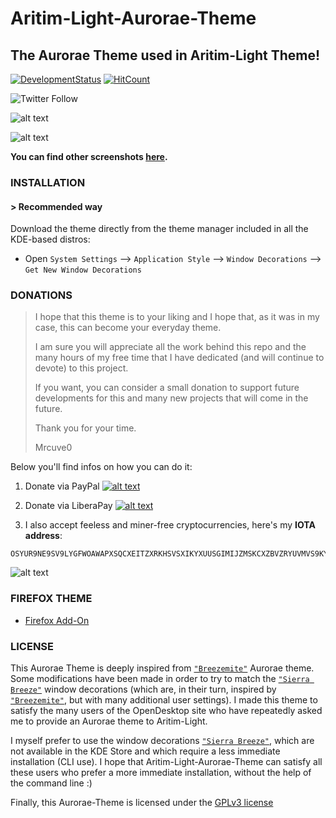 # Aritim-Light-Aurorae-Theme

## The Aurorae Theme used in Aritim-Light Theme!
[![DevelopmentStatus](https://img.shields.io/badge/Development-Ongoing-brightgreen.svg)](https://img.shields.io/badge/Development-Ongoing-brightgreen.svg)
[![HitCount](http://hits.dwyl.io/Mrcuve0/Aritim-Light-Aurorae-Theme.svg)](http://hits.dwyl.io/Mrcuve0/Aritim-Light-Aurorae-Theme)

![Twitter Follow](https://img.shields.io/twitter/follow/Mrcuve0?label=Follow%20Me%21%20%40Mrcuve0&style=social)


![alt text](https://raw.githubusercontent.com/Mrcuve0/Aritim-Light/master/screenshots/Desktop.png)

![alt text](https://raw.githubusercontent.com/Mrcuve0/Aritim-Light/master/screenshots/Busy.png)

**You can find other screenshots [here](https://www.pling.com/p/1290466/).**

### **INSTALLATION**
#### **> Recommended way**

Download the theme directly from the theme manager included in all the KDE-based distros:

* Open `System Settings` --> `Application Style` --> `Window Decorations` --> `Get New Window Decorations`

### **DONATIONS**

> I hope that this theme is to your liking and I hope that, as it was in my case, this can become your everyday theme.
>
> I am sure you will appreciate all the work behind this repo and the many hours of my free time that I have dedicated (and will continue to devote) to this project.
> 
> If you want, you can consider a small donation to support future developments for this and many new projects that will come in the future.
>
> Thank you for your time.
> 
>Mrcuve0

Below you'll find infos on how you can do it:

1. Donate via PayPal [![alt text](https://www.paypal.com/en_US/i/btn/btn_donate_LG.gif)](https://paypal.me/mrcuve0)

2. Donate via LiberaPay [![alt text](https://liberapay.com/assets/widgets/donate.svg)](https://liberapay.com/Mrcuve0/donate)

3. I also accept feeless and miner-free cryptocurrencies, here's my **IOTA address**:
```
OSYUR9NE9SV9LYGFWOAWAPXSQCXEITZXRKHSVSXIKYXUUSGIMIJZMSKCXZBVZRYUVMVS9KYNENVZVVULADJWOUUYBX
```
![alt text](https://raw.githubusercontent.com/Mrcuve0/Aritim-Light/master/QRCode.jpg)


### **FIREFOX THEME**
* [Firefox Add-On](https://addons.mozilla.org/en-US/firefox/addon/aritim-Light/)

### **LICENSE**
This Aurorae Theme is deeply inspired from [`"Breezemite"`](https://store.kde.org/p/1169286/) Aurorae theme.
Some modifications have been made in order to try to match the [`"Sierra Breeze"`](https://github.com/ishovkun/SierraBreeze) window decorations (which are, in their turn, inspired by [`"Breezemite"`](https://store.kde.org/p/1169286/), but with many additional user settings).
I made this theme to satisfy the many users of the OpenDesktop site who have repeatedly asked me to provide an Aurorae theme to Aritim-Light.

I myself prefer to use the window decorations [`"Sierra Breeze"`](https://github.com/ishovkun/SierraBreeze), which are not available in the KDE Store and which require a less immediate installation (CLI use). I hope that Aritim-Light-Aurorae-Theme can satisfy all these users who prefer a more immediate installation, without the help of the command line :)

Finally, this Aurorae-Theme is licensed under the [GPLv3 license](https://github.com/Mrcuve0/Aritim-Light/blob/master/auroraeTheme/LICENSE)